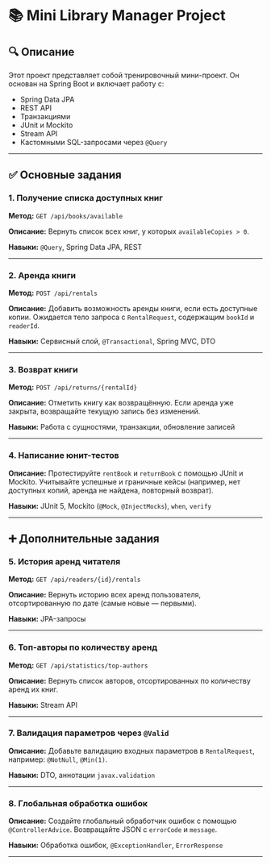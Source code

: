 # 📚 Mini Library Manager Project

## 🔍 Описание

Этот проект представляет собой тренировочный мини-проект. Он основан на Spring Boot и включает работу с:

- Spring Data JPA
- REST API
- Транзакциями
- JUnit и Mockito
- Stream API
- Кастомными SQL-запросами через `@Query`

---

## ✅ Основные задания

### 1. Получение списка доступных книг

**Метод:** `GET /api/books/available`

**Описание:** Вернуть список всех книг, у которых `availableCopies > 0`.

**Навыки:**
`@Query`, Spring Data JPA, REST

---

### 2. Аренда книги

**Метод:** `POST /api/rentals`

**Описание:** Добавить возможность аренды книги, если есть доступные копии.
Ожидается тело запроса с `RentalRequest`, содержащим `bookId` и `readerId`.

**Навыки:**
Сервисный слой, `@Transactional`, Spring MVC, DTO

---

### 3. Возврат книги

**Метод:** `POST /api/returns/{rentalId}`

**Описание:** Отметить книгу как возвращённую. Если аренда уже закрыта, возвращайте текущую запись без изменений.

**Навыки:**
Работа с сущностями, транзакции, обновление записей

---

### 4. Написание юнит-тестов

**Описание:** Протестируйте `rentBook` и `returnBook` с помощью JUnit и Mockito. Учитывайте успешные и граничные кейсы (например, нет доступных копий, аренда не найдена, повторный возврат).

**Навыки:**
JUnit 5, Mockito (`@Mock`, `@InjectMocks`), `when`, `verify`

---

## ➕ Дополнительные задания

### 5. История аренд читателя

**Метод:** `GET /api/readers/{id}/rentals`

**Описание:** Вернуть историю всех аренд пользователя, отсортированную по дате (самые новые — первыми).

**Навыки:**
JPA-запросы

---

### 6. Топ-авторы по количеству аренд

**Метод:** `GET /api/statistics/top-authors`

**Описание:** Вернуть список авторов, отсортированных по количеству аренд их книг.

**Навыки:**
Stream API

---

### 7. Валидация параметров через `@Valid`

**Описание:** Добавьте валидацию входных параметров в `RentalRequest`, например: `@NotNull`, `@Min(1)`.

**Навыки:**
DTO, аннотации `javax.validation`

---

### 8. Глобальная обработка ошибок

**Описание:** Создайте глобальный обработчик ошибок с помощью `@ControllerAdvice`. Возвращайте JSON с `errorCode` и `message`.

**Навыки:**
Обработка ошибок, `@ExceptionHandler`, `ErrorResponse`

---
